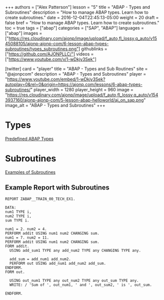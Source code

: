 +++
authors = ["Alex Patterson"]
lesson = "5"
title = "ABAP - Types and Subroutines"
description = "How to manage ABAP types. Learn how to create subroutines."
date = 2016-12-04T22:45:13-05:00
weight = 20
draft = false
bref = "How to manage ABAP types. Learn how to create subroutines."
toc = true
tags = ["abap"]
categories = ["SAP", "ABAP"]
languages = ["abap"]
images = ["https://res.cloudinary.com/ajonp/image/upload/f_auto,fl_lossy,q_auto/v1545088105/ajonp-ajonp-com/6-lesson-abap-types-subroutines/types_subroutines.png"]
githublinks = ["https://github.com/AJONPLLC/"]
videos = ["https://www.youtube.com/v/1-wDkjy3Sek"]

[twitter]
  card = "player"
  title = "ABAP - Types and Sub Routines"
  site = "@ajonpcom"
  description = "ABAP - Types and Subroutines"
  player = "https://www.youtube.com/embed/1-wDkjy3Sek?autoplay=0&rel=0&origin=https://ajonp.com/lessons/6-abap-types-subroutines/"
  player_width = 1280
  player_height = 960
  image = "https://res.cloudinary.com/ajonp/image/upload/f_auto,fl_lossy,q_auto/v1543937160/ajonp-ajonp-com/5-lesson-abap-helloworld/aj_on_sap.png"
  image_alt = "ABAP - Types and Subroutines"
+++

# Types
[Predefined ABAP Types](https://help.sap.com/doc/saphelp_nw70/7.0.31/en-US/fc/eb2fd9358411d1829f0000e829fbfe/content.htm?no_cache=true)

# Subroutines
[Examples of Subroutines](https://help.sap.com/saphelp_nw70ehp1/helpdata/en/9f/db979035c111d1829f0000e829fbfe/content.htm?no_cache=true)

## Example Report with Subroutines

```abap
REPORT ZABAP__TRAIN_00_TECH_EX1.

DATA: 
num1 TYPE i,
num2 TYPE i,
sum TYPE i.

num1 = 2. num2 = 4.
PERFORM addit USING num1 num2 CHANGING sum.
num1 = 7. num2 = 11. 
PERFORM addit USING num1 num2 CHANGING sum.
FORM addit.
  USING add_sum1 TYPE any add_num2 TYPE any CHANGING TYPE any.
  
  add_sum = add_num1 add_num2.
  PERFORM out USING add_num1 add_num2 add_sum.
ENDFORM.
FORM out.

  USING out_num1 TYPE any out_num2 TYPE any out_sum TYPE any.
  WRITE: / 'Sum of ', out_num1, ' and ', out_sum2, ' is ', out_sum.

ENDFORM.
